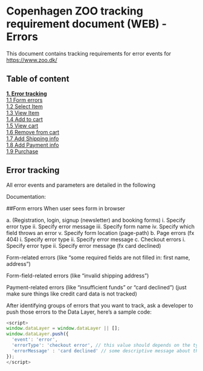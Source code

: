 # Copenhagen ZOO tracking requirement document (WEB) - Errors
This document contains tracking requirements for error events for https://www.zoo.dk/

## Table of content
[**1. Error tracking**](#error-tracking) <br/>
[1.1 Form errors](#form-errors) <br/>
[1.2 Select Item](#select-item) <br/>
[1.3 View Item](#view-item) <br/>
[1.4 Add to cart](#add-to-cart) <br/>
[1.5 View cart](#view-cart) <br/>
[1.6 Remove from cart](#remove-from-cart) <br/>
[1.7 Add Shipping info](#add-shipping-info) <br/>
[1.8 Add Payment info](#add-payment-info) <br/>
[1.9 Purchase](#purchase) <br/>


## Error tracking
All error events and parameters are detailed in the following

Documentation:

##Form errors
When user sees form in browser

a.	 (Registration, login, signup (newsletter) and booking forms)
i.	Specify error type 
ii.	Specify error message 
iii.	Specify form name 
iv.	Specify which field throws an error 
v.	Specify form location (page-path)
b.	Page errors  (fx 404)
i.	Specify error type 
ii.	Specify error message 
c.	Checkout errors 
i.	Specify error type 
ii.	Specify error message (fx card declined)


Form-related errors (like “some required fields are not filled in: first name, address”)

Form-field-related errors (like “invalid shipping address”)

Payment-related errors (like “insufficient funds” or “card declined”) (just make sure things like credit card data is not tracked)

After identifying groups of errors that you want to track, ask a developer to push those errors to the Data Layer, here’s a sample code:

````javascript
<script>
window.dataLayer = window.dataLayer || [];
window.dataLayer.push({
  'event': 'error',
  'errorType': 'checkout error', // this value should depends on the type of error, e.g. form error, checkout error, etc.
  'errorMessage' : 'card declined' // some descriptive message about the error
});
</script>
````
